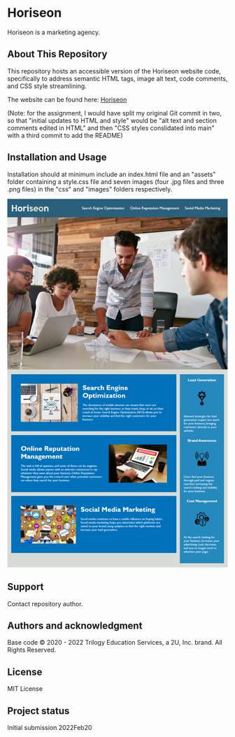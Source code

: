 # Horiseon
Horiseon is a marketing agency.

## About This Repository
This repository hosts an accessible version of the Horiseon website code, specifically to address semantic HTML tags, image alt text, code comments, and CSS style streamlining.

The website can be found here: [Horiseon](https://tovtc.github.io/horiseon-scscbc/)

(Note: for the assignment, I would have split my original Git commit in two, so that "initial updates to HTML and style" would be "alt text and section comments edited in HTML" and then "CSS styles conslidated into main" with a third commit to add the README)

## Installation and Usage
Installation should at minimum include an index.html file and an "assets" folder containing a style.css file and seven images (four .jpg files and three .png files) in the "css" and "images" folders respectively.

![Alt text](./horiseon-mockup.png?raw=true "Horiseon Website")

## Support
Contact repository author.

## Authors and acknowledgment
Base code © 2020 - 2022 Trilogy Education Services, a 2U, Inc. brand. All Rights Reserved.

## License
MIT License

## Project status
Initial submission 2022Feb20
